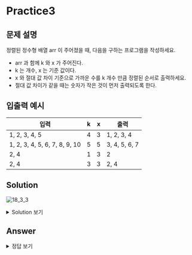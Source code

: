 Practice3
===

문제 설명
---

정렬된 정수형 배열 arr 이 주어졌을 때, 다음을 구하는 프로그램을 작성하세요.
* arr 과 함께 k 와 x 가 주어진다.
* k 는 개수, x 는 기준 값이다.
* x 와 절대 값 차이 기준으로 가까운 수를 k 개수 만큼 정렬된 순서로 출력하세요.
* 절대 값 차이가 같을 때는 숫자가 작은 것이 먼저 출력되도록 한다.


입출력 예시
---
|입력|k|x|출력|
|---|---|---|---|
|1, 2, 3, 4, 5|4|3|1, 2, 3, 4|
|1, 2, 3, 4, 5, 6, 7, 8, 9, 10|5|5|3, 4, 5, 6, 7|
|2, 4|1|3|2|
|2, 4|3|3|2, 4|


Solution
---
![18_3_3](https://user-images.githubusercontent.com/76902448/188659333-99a4ef46-07c6-41b0-9176-fb02041421c5.png)


<details>
<summary>Solution 보기</summary>
<div markdown="1">

<h4> 🍑 키워드 : HashMap, ArrayList </h4>



</div>
</details>

Answer
---
<details>
<summary>정답 보기</summary>
<div markdown="1">

``` java
  
  import java.util.ArrayList;
import java.util.Arrays;
import java.util.Collections;
import java.util.HashMap;

public class Practice3 {
    public static void solution(int[] arr, int k, int x) {
        HashMap<Integer, ArrayList<Integer>> map = new HashMap<>();

        for (int i = 0; i < arr.length; i++) {
            int diff = Math.abs(x - arr[i]);

            ArrayList<Integer> cur = map.get(diff);
            if (cur == null) {   // diff가 같은 경우가 아직 없는 경우
                map.put(diff, new ArrayList<>(Arrays.asList(arr[i])));

            } else { // diff가 같은 값이 있는 경우 작은값이 앞에 오도록 배치
                int idx = cur.size();  // 제일 크다면 마지막에 들어갈 수 있도록 초기화
                for (int j = 0; j < cur.size(); j++) {
                    if (cur.get(j) > arr[i]) {   // 꺼낸 값이 현재값보다 크다면
                        idx = j;   // 작은 숫자를 앞쪽에 배치
                        break;
                    }
                }
                cur.add(idx, arr[i]);  // arr[i]가 더 작다면 앞쪽에 추가
            }
        }

        ArrayList<Integer> result = new ArrayList<>();
        int cnt = 0;  // k개가 될 때 까지
        while (map.size() > 0) {   // k개만큼 출력해야 하는데 k개만큼 없을 수도 있으니까 size만큼 다 소진할 때 까지 반복
            int minDiff = map.keySet().stream().min((a, b) -> a - b).get();  // 가장 작은 값 추출
            // keySet들은 key값들이 쭉 나옴
            ArrayList<Integer> cur = map.get(minDiff);
            map.remove(minDiff);   // 꺼내 왔으므로 기존 map에서 minDiff에 해당하는 것 삭제

            while (cur.size() > 0) {
                result.add(cur.get(0));
                cur.remove(0);
                cnt++;   // k개가 될 때 까지

                if (cnt == k) {
                    break;
                }
            }

            if (cnt == k) {
                break;
            }
        }

        Collections.sort(result);
        System.out.println(result);
    }

    public static void main(String[] args) {
        // Test code
        int[] arr = {1, 2, 3, 4, 5};
        solution(arr, 4, 3);

        arr = new int[]{1, 2, 3, 4, 5, 6, 7, 8, 9, 10};
        solution(arr, 5, 5);

        arr = new int[]{2, 4};
        solution(arr, 1, 3);

        arr = new int[]{2, 4};
        solution(arr, 3, 3);
    }
}


```


</div>
</details>
